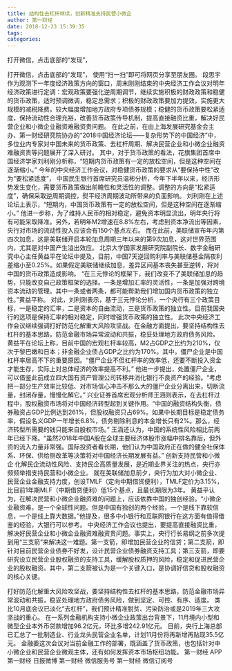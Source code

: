 ```yaml
---
title: 结构性去杠杆继续，创新精准支持民营小微企
author: 第一财经
date: 2018-12-23 15:39:35
tags: 
categories: 
---
```

打开微信，点击底部的“发现”，
<!-- more -->
打开微信，点击底部的“发现”，
使用“扫一扫”即可将网页分享至朋友圈。
段思宇
作为观测下一年度经济政策方向的窗口，周末刚刚结束的中央经济工作会议对明年经济政策进行定调：宏观政策要强化逆周期调节，继续实施积极的财政政策和稳健的货币政策，适时预调微调，稳定总需求；积极的财政政策要加力提效，实施更大规模的减税降费，较大幅度增加地方政府专项债券规模；稳健的货币政策要松紧适度，保持流动性合理充裕，改善货币政策传导机制，提高直接融资比重，解决好民营企业和小微企业融资难融资贵问题。
在此之前，在由上海发展研究基金会主办、第一财经研究院协办的“2018中国经济论坛——复杂形势下的中国经济”中，多位业内专家对中国未来的货币政策、去杠杆周期、解决民营企业和小微企业融资难融资贵等问题展开了深入研讨。
其中，对于货币政策的看法，花旗集团首席中国经济学家刘利刚分析称，“短期内货币政策有一定的放松空间，但是这种空间在逐渐缩小。”
今年的中央经济工作会议，对稳健货币政策的要求从“要保持中性”改为“要松紧适度”， 中国民生银行首席研究员温彬分析，今年下半年以来，经济形势发生变化，需要货币政策做出前瞻性和灵活性的调整。调整的方向是“松紧适度”，确保采取逆周期调控，熨平经济周期波动所带来的负面影响。
刘利刚在上述论坛上表示，“短期内，中国货币政策有一定的放松空间，但是这种空间在逐渐缩小。” 他进一步称，为了维持人民币的相对稳定，避免资本明显流出，明年央行将有可能采取降准。另外，若明年M2增速在8.8%左右，考虑到资本净流出等因素，央行对市场的流动性投入应该会有150个基点左右。
而在此前，美联储宣布年内第四次加息，这是美联储开启本轮加息周期三年以来的第9次加息，这对世界范围内，尤其是对中国产生溢出效应。
北京大学国家发展研究院副院长、数字金融研究中心主任黄益平在论坛中提及，目前，中国7天逆回购利率与美联储基金隔夜利差缩小至0.25%。如果假定美联储继续加息，差异区间基本丧失甚至逆转，将对中国的货币政策造成影响。
“在三元悖论的框架下，我们改变不了美联储加息的趋势，只能改变自己政策框架的选择。一条是增加汇率的灵活性，一条是加强对跨境资本流动的管理。其中一条或者两条，都可能帮助我们增加国内货币政策的独立性。”黄益平称。
对此，刘利刚表示，基于三元悖论分析，一个央行有三个政策目标，一是稳定的汇率，二是资本的自由流动，三是货币政策的独立性。目前我国央行的选项是保持汇率的相对稳定，同时增强货币政策的独立性。
此次中央经济工作会议继续强调打好防范化解重大风险攻坚战。在金融方面提出，要坚持结构性去杠杆的基本思路，防范金融市场异常波动和共振，稳妥处理地方政府债务风险。
黄益平在论坛上称，目前中国的宏观杠杆率较高，M2占GDP之比约为210%，仅次于黎巴嫩和日本；非金融企业债占GDP之比约为170%。其中，僵尸企业是中国杠杆率居高不下的重要原因。“僵尸企业不但杠杆率的效率低，还要不断投入资金才能生存，实际上对总体经济的效率提高不利。”
他进一步提出，处置僵尸企业，可以借鉴此前成立四大国有资产管理公司转移并消化银行不良资产的经验。“考虑把一部分生产效率比较低、对市场信心冲击不那么大的僵尸企业分离出来，切断流量，封闭存量，慢慢化解它。”
兴业证券首席宏观分析师王涵则表示，在去杠杆过程中，股权融资市场将对中国经济转型起到关键作用。“中国的融资结构失衡，债券融资占GDP比例达到261%，但股权融资只占69%。如果中长期目标是稳定债务率，假设名义GDP一年增长6.8%，债务剔除利息的本金增长只有2%。那么，经济转型所需要的钱只能来自股权市场。”
王涵还认为，中国的系统性风险相比前两年已经下降。“虽然2018年中国A股在全球主要经济体股市涨幅中排名靠后，但外资的流入力量非常强。国际投资者看长期，他们认为中国政府正在做的健全社保体系、环保、供给侧改革等决策将对中国经济长期发展有益。”
创新支持民营和小微企
化解民企流动性风险、支持民企高质量发展，是近期业界关注的热点，央行亦频频举措支持民营和小微企业。
就在美联储加息前夕，央行为加大对小微企业、民营企业金融支持力度，创设TMLF（定向中期借贷便利），TMLF定价为3.15%，比目前1年期MLF（中期借贷便利）低15个基点，且最长期限为3年。
黄益平认为，在解决民营和小微企业融资难的问题上，应该依靠中国的独创经验。“小微企业融资难，是一个全球性问题。但是中国有独创的两个经验，一个是线下靠软信息，一个是线上靠大数据。”他提及，很多中小银行和互联网银行在这方面有值得借鉴的经验，大银行可以参考。
中央经济工作会议也提出，要提高直接融资比重，解决好民营企业和小微企业融资难融资贵问题。事实上，央行行长易纲之前多次提到用“三支箭”来解决这一难题。第一支箭，即增加民营企业的信贷；第二支箭，即针对目前民营企业债券不好发，设计民营企业债券融资支持工具；第三支箭，即要研究设立民营企业股权融资的支持工具，缓解股权质押的风险，稳定和促进民营企业的股权融资。其中，第二支箭被认为是一个关键入口，是协调好信贷和股权融资的核心关键。
 
 
打好防范化解重大风险攻坚战，要坚持结构性去杠杆的基本思路，防范金融市场异常波动和共振，稳妥处理地方政府债务风险，做到坚定、可控、有序、适度。
类比10月底会议已淡化“去杠杆”，我们预计精准脱贫、污染防治或是2019年三大攻坚战的重心。
在一系列金融机构支持小微企业政策出台背景下，11月境内小型和微型企业本外币贷款增加96.2亿元，环比多增242.91亿元。
目前，央行上海总部已汇总了一批制造业、行业龙头民营企业名单，计划11月份将再新增再贴现35.5亿元。
金融委这次会议对当前金融工作的部署，既涵盖了货币政策，也包括针对中小微企业和民营企业微观主体，还有如何发挥资本市场枢纽功能。
第一财经
APP
第一财经
日报微博
第一财经
微信服务号
第一财经
微信订阅号

